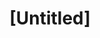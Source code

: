 ---
pid: RS63
title: "[Untitled]"
location_transcription: Fitler Square
zipcode: '19146'
outside_phl: 
neighborhood: Graduate Hospital,Naval Square,Southwest Center City
age: '35'
age_range: 30-39
instagram: 
image_file_name: RS_63.jpg
proposal_transcription: |-
  Since its close to U. city & the hospitals (CHOP, HUP, etc) celebrate women in medicine.
  CHOP & Penn have a series about women in medicine
topic: Health,Women
topic_summary: 0, 0
type: Image
keywords_other: hospital, CHOP, medicine
credit: 
image_labels: 
twitter: AcKidrat
facebook: 
permalink: "/monuments/rs63/"
layout: item-page
---